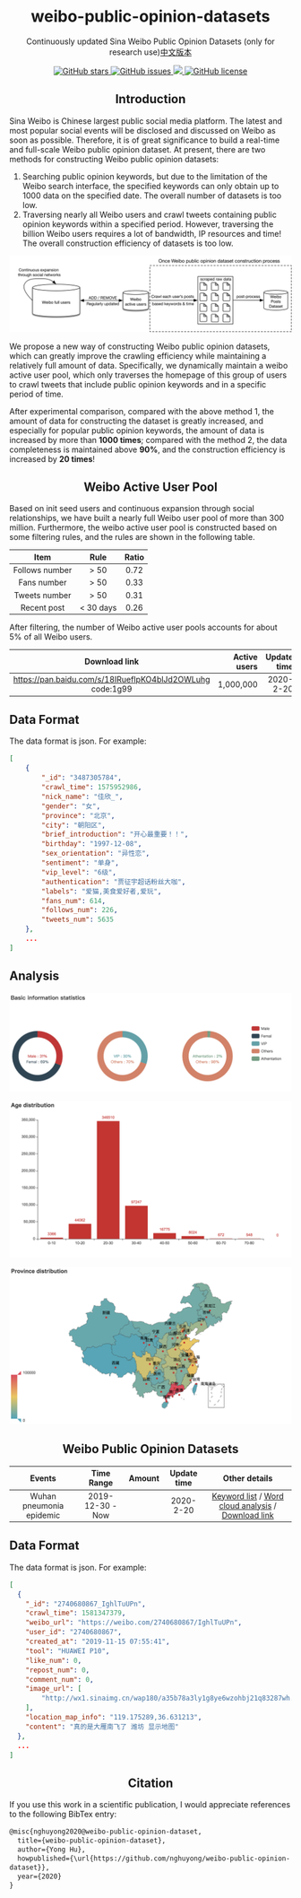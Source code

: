 <h1 align="center">weibo-public-opinion-datasets</h1>

<p align="center">Continuously updated Sina Weibo Public Opinion Datasets (only for research use)<a href="./readme-zh.md">中文版本</a></p>

<p align="center">
  <a href="https://github.com/nghuyong/weibo-public-opinion-datasets/stargazers">
    <img src="https://img.shields.io/github/stars/nghuyong/weibo-public-opinion-datasets.svg?colorA=orange&colorB=orange&logo=github"
         alt="GitHub stars">
  </a>
  <a href="https://github.com/nghuyong/weibo-public-opinion-datasets/issues">
        <img src="https://img.shields.io/github/issues/nghuyong/weibo-public-opinion-datasets.svg"
             alt="GitHub issues">
  </a>
  <a href="https://github.com/nghuyong/weibo-public-opinion-datasets/">
        <img src="https://img.shields.io/github/last-commit/nghuyong/weibo-public-opinion-datasets.svg">
  </a>
  <a href="https://github.com/nghuyong/weibo-public-opinion-datasets/blob/master/LICENSE">
        <img src="https://img.shields.io/github/license/nghuyong/weibo-public-opinion-datasets"
             alt="GitHub license">
  </a>
</p>

<h2 align="center">Introduction</h2>
Sina Weibo is Chinese largest public social media platform. 
The latest and most popular social events will be disclosed and discussed on Weibo as soon as possible.
Therefore, it is of great significance to build a real-time and full-scale Weibo public opinion dataset.
At present, there are two methods for constructing Weibo public opinion datasets: 

1. Searching public opinion keywords, but due to the limitation of the Weibo search interface, the specified keywords can only obtain up to 1000 data on the specified date.
The overall number of datasets is too low. 
2. Traversing nearly all Weibo users and crawl tweets containing public opinion keywords within a specified period.
However, traversing the billion Weibo users requires a lot of bandwidth, IP resources and time!
The overall construction efficiency of datasets is too low.


![](./images/dataset-builder.png)


We propose a new way of constructing Weibo public opinion datasets, which can greatly improve the crawling efficiency while maintaining a relatively full amount of data.
Specifically, we dynamically maintain a weibo active user pool,
which only traverses the homepage of this group of users to crawl tweets that include public opinion keywords and in a specific period of time.

After experimental comparison, compared with the above method 1, the amount of data for constructing the dataset is greatly increased, 
and especially for popular public opinion keywords, the amount of data is increased by more than **1000 times**; 
compared with the method 2, the data completeness is maintained above **90%**, and the construction efficiency is increased by **20 times**!

<h2 align="center">Weibo Active User Pool</h2>
Based on init seed users and continuous expansion through social relationships, 
we have built a nearly full Weibo user pool of more than 300 million.
Furthermore, the weibo active user pool is constructed based on some filtering rules, and the rules are shown in the following table.

|Item|Rule|Ratio|
|:---:|:---:|:---:|
|Follows number| \> 50 |0.72|
|Fans number| \> 50 |0.33|
|Tweets number| \> 50 |0.31|
|Recent post| \< 30 days | 0.26 |

After filtering, the number of Weibo active user pools accounts for about 5% of all Weibo users.

|Download link|Active users|Update time|
|:---:|---:|---:|
|https://pan.baidu.com/s/18IRuefIpKO4blJd2OWLuhg code:1g99|1,000,000|2020-2-20|

## Data Format
The data format is json. For example:

```json
[
    {
        "_id": "3487305784",
        "crawl_time": 1575952986,
        "nick_name": "佳欣_",
        "gender": "女",
        "province": "北京",
        "city": "朝阳区",
        "brief_introduction": "开心最重要！！",
        "birthday": "1997-12-08",
        "sex_orientation": "异性恋",
        "sentiment": "单身",
        "vip_level": "6级",
        "authentication": "贾征宇超话粉丝大咖",
        "labels": "爱猫,美食爱好者,爱玩",
        "fans_num": 614,
        "follows_num": 226,
        "tweets_num": 5635
    }, 
    ...
]
```

## Analysis

![](./images/base_statistic.png)

![](./images/age.png)

![](./images/province.png)

<h2 align="center">Weibo Public Opinion Datasets</h2>

|Events|Time Range|Amount|Update time|Other details|
|:---:|:---:|:---:|:---:|:---:|
|Wuhan pneumonia epidemic |2019-12-30 - Now| |2020-2-20|[Keyword list]() / [Word cloud analysis]() / [Download link]()|

## Data Format
The data format is json. For example:

```json
[
  {
    "_id": "2740680867_IghlTuUPn",
    "crawl_time": 1581347379,
    "weibo_url": "https://weibo.com/2740680867/IghlTuUPn",
    "user_id": "2740680867",
    "created_at": "2019-11-15 07:55:41",
    "tool": "HUAWEI P10",
    "like_num": 0,
    "repost_num": 0,
    "comment_num": 0,
    "image_url": [
        "http://wx1.sinaimg.cn/wap180/a35b78a3ly1g8ye6wzohbj21q83287wh.jpg"
    ],
    "location_map_info": "119.175289,36.631213",
    "content": "真的是大雁南飞了 潍坊 显示地图"
  },
  ...
]
```

<h2 align="center">Citation</h2>
If you use this work in a scientific publication, I would appreciate references to the following BibTex entry:

```
@misc{nghuyong2020@weibo-public-opinion-dataset,
  title={weibo-public-opinion-dataset},
  author={Yong Hu},
  howpublished={\url{https://github.com/nghuyong/weibo-public-opinion-dataset}},
  year={2020}
}
```